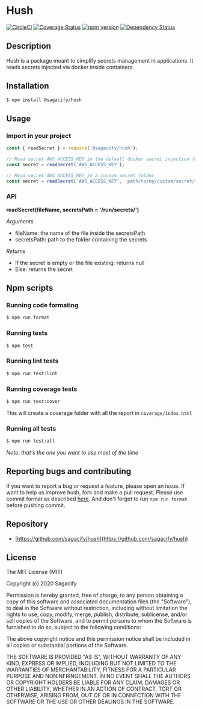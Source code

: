 # Hush

[![CircleCI](https://circleci.com/gh/Sagacify/hush.svg?style=svg)](https://circleci.com/gh/Sagacify/hush)
[![Coverage Status](https://coveralls.io/repos/github/Sagacify/hush/badge.svg?branch=master)](https://coveralls.io/github/Sagacify/hush?branch=master)
[![npm version](https://img.shields.io/npm/v/@sagacify/hush.svg)](https://www.npmjs.com/package/@sagacify/hush)
[![Dependency Status](https://img.shields.io/david/Sagacify/hush.svg?style=flat-square)](https://david-dm.org/Sagacify/hush)

## Description

Hush is a package meant to simplify secrets management in applications.
It reads secrets injected via docker inside containers.

## Installation

```sh
$ npm install @sagacify/hush
```

## Usage

### Import in your project
```js
const { readSecret } = require('@sagacify/hush');

// Read secret AWS_ACCESS_KEY in the default docker secret injection folder
const secret = readSecret('AWS_ACCESS_KEY');

// Read secret AWS_ACCESS_KEY in a custom secret folder
const secret = readSecret('AWS_ACCESS_KEY', 'path/to/my/custom/secret/folder/');
```

### API

**readSecret(fileName, secretsPath = '/run/secrets/')**

*Arguments*
- fileName: the name of the file inside the secretsPath
- secretsPath: path to the folder containing the secrets

*Returns*
- If the secret is empty or the file existing: returns null
- Else: returns the secret

## Npm scripts

### Running code formating

```sh
$ npm run format
```

### Running tests

```sh
$ npm test
```

### Running lint tests

```sh
$ npm run test:lint
```

### Running coverage tests

```sh
$ npm run test:cover
```

This will create a coverage folder with all the report in `coverage/index.html`

### Running all tests

```sh
$ npm run test:all
```

*Note: that's the one you want to use most of the time*

## Reporting bugs and contributing

If you want to report a bug or request a feature, please open an issue.
If want to help us improve hush, fork and make a pull request.
Please use commit format as described [here](https://github.com/angular/angular.js/blob/master/DEVELOPERS.md#-git-commit-guidelines).
And don't forget to run `npm run format` before pushing commit.

## Repository

- [https://github.com/sagacify/hush](https://github.com/sagacify/hush)

## License

The MIT License (MIT)

Copyright (c) 2020 Sagacify

Permission is hereby granted, free of charge, to any person obtaining a copy
of this software and associated documentation files (the "Software"), to deal
in the Software without restriction, including without limitation the rights
to use, copy, modify, merge, publish, distribute, sublicense, and/or sell
copies of the Software, and to permit persons to whom the Software is
furnished to do so, subject to the following conditions:

The above copyright notice and this permission notice shall be included in all
copies or substantial portions of the Software.

THE SOFTWARE IS PROVIDED "AS IS", WITHOUT WARRANTY OF ANY KIND, EXPRESS OR
IMPLIED, INCLUDING BUT NOT LIMITED TO THE WARRANTIES OF MERCHANTABILITY,
FITNESS FOR A PARTICULAR PURPOSE AND NONINFRINGEMENT. IN NO EVENT SHALL THE
AUTHORS OR COPYRIGHT HOLDERS BE LIABLE FOR ANY CLAIM, DAMAGES OR OTHER
LIABILITY, WHETHER IN AN ACTION OF CONTRACT, TORT OR OTHERWISE, ARISING FROM,
OUT OF OR IN CONNECTION WITH THE SOFTWARE OR THE USE OR OTHER DEALINGS IN THE
SOFTWARE.
